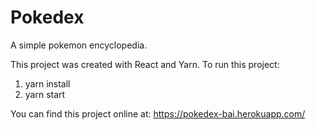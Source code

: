 # Pokedex
A simple pokemon encyclopedia. 

This project was created with React and Yarn. To run this project:

1. yarn install
2. yarn start

You can find this project online at: 
https://pokedex-bai.herokuapp.com/
